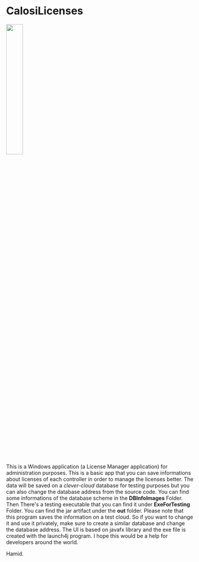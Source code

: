 # CalosiLicenses

<img src="https://user-images.githubusercontent.com/52376408/129478451-b1bcc1e0-5d90-4e43-b886-87dfe197ad95.png" width="30%" height="30%">

This is a Windows application (a License Manager application) for administration purposes. 
This is a basic app that you can save informations about licenses of each controller in order to manage the licenses better.
The data will be saved on a <i>clever-cloud</i> database for testing purposes but you can also change the database address from the source code.
You can find some informations of the database scheme in the <b>DBInfoImages</b> Folder.
Then There's a testing executable that you can find it under <b>ExeForTesting</b> Folder.
You can find the jar artifact under the <b>out</b> folder. Please note that this program saves the information on a test cloud. 
So if you want to change it and use it privately, make sure to create a similar database and change the database address. 
The UI is based on javafx library and the exe file is created with the launch4j program.
I hope this would be a help for developers around the world.

Hamid.
